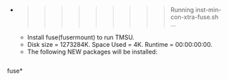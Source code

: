 * >>>>>>>>> Running inst-min-con-xtra-fuse.sh ...
  * Install fuse(fusermount) to run TMSU.
  * Disk size = 1273284K. Space Used = 4K. Runtime = 00:00:00:00.
  * The following NEW packages will be installed:
  ```bash
fuse*
  ```
